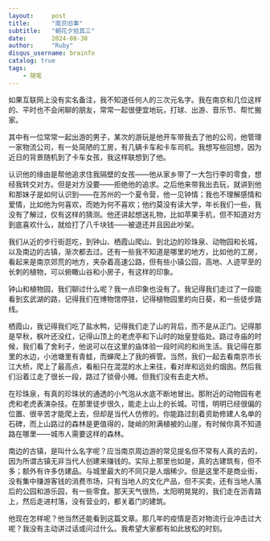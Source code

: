 ```yaml
---
layout:     post
title:      "南京旧事"
subtitle:   "朝花夕拾其三"
date:       2024-08-30
author:     "Ruby"
disqus_username: brainfo
catalog: true
tags:
    - 随笔
---
```


如果互联网上没有实名备注，我不知道任何人的三次元名字。我在南京和几位这样的、平时也不会闲聊的朋友，常常一起很便宜地玩，打球、出游、音乐节、帮忙搬家。

其中有一位常常一起出游的男子，某次的游玩是他开车带我去了他的公司，他管理一家物流公司，有一处简陋的工房，有几辆卡车和卡车司机。我想写些回想，因为近日的背景随机到了卡车女孩，我这样联想到了他。

 

认识他的缘由是帮他追求住我隔壁的女孩——他从家乡带了一大包行李的零食，想经我转交对方。但是对方没要——拒绝他的追求。之后他来带我出去玩，就讲到他和那妹子是如何认识到——在苏州的一个夏令营，他一见钟情；我也不理解感情和爱情，比如他为何喜欢，而她为何不喜欢；他约莫没有读大学，年长我们一些，我没有了解过，仅有这样的猜测。他还讲起想送礼物，比如苹果手机，但不知道对方到底喜欢什么，就给打了八千块钱——被退还并且因此吵架。

我们从近的步行街逛吃，到钟山、栖霞山爬山、到北边的珍珠泉、动物园和长城，以及南边的古镇，渐次都去过。还有一些我不知道是哪里的地方，比如他的工房，看起来是南京郊荒的地方，夹杂着高速公路，但有些小镇公园，高地、人迹罕至的长刺的植物，可以俯瞰山谷和小房子，有这样的印象。

钟山和植物园，我们聊过什么呢？我一点印象也没有了。我记得我们走过了一段能看到玄武湖的路，记得我们在博物馆停驻，记得植物园里的向日葵，和一些徒步路线。

栖霞山，我记得我们吃了盐水鸭，记得我们走了山的背后，而不是从正门。记得那是早秋，枫叶还没红，记得山顶上的老虎亭和下山时的始皇登临处。路过寺庙的时候，我们看了舍利子，他说可以在这里的庙体验一段时间的和尚生活。我记得在那里的水边，小池塘里有青蛙，而蝉爬上了我的裤管。当然，我们一起去看南京市长江大桥，爬上了最高点，看船只在混混的水上来往，看对岸和远处的烟囱。然后我们沿着江走了很长一段，路过了锁骨小摊。但我们没有去走大桥。

在珍珠泉，有真的珍珠状的通透的小气泡从水底不断地冒出。那附近的动物园有老虎和老虎表演杂技。在那里徒步很久，能走上山上的长城。可惜，明明已经很偏的位置、很辛苦才能爬上去，但却是当代人仿修的。你能路过刻着资助修建人名单的石碑，而上山路过的森林是更值得的，陡峭的附满植被的山崖，有时候你真不知道路在哪里——城市人需要这样的森林。

南边的古镇，是叫什么名字呢？应当南京周边游的常见提名但不常有人真的去的，因为所谓古镇无非当代人创建来赚钱的。实际上那里也如是，真的古建筑有，但不多；额外有许多仿建品。与城里最大的不同只是人烟稀少。但是这里不是商业街，没有集中赚游客钱的消费市场，只有当地人的文化产品，但不买卖，还有当地人落后的公园和游乐园，有一些零食。那天天气很热，太阳明晃晃的，我们走在沥青路上，然后走进村落，没有营业的，都关着门的建筑。

 

他现在怎样呢？他当然还能看到这篇文章。那几年的疫情是否对物流行业冲击过大呢？我没有主动讲过话或问过什么。我希望大家都有如此放松的时刻。
